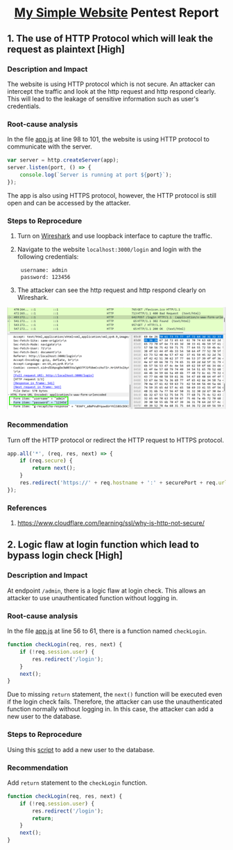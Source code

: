 <div align='center'>

# **[My Simple Website](./Vuln%20Web/) Pentest Report**

</div>

## **1. The use of HTTP Protocol which will leak the request as plaintext [High]**

### **Description and Impact**

The website is using HTTP protocol which is not secure. An attacker can intercept the traffic and look at the http request and http respond clearly. This will lead to the leakage of sensitive information such as user's credentials.

### **Root-cause analysis**

In the file [app.js](./Vuln%20Web/app.js) at line 98 to 101, the website is using HTTP protocol to communicate with the server.

```javascript
var server = http.createServer(app);
server.listen(port, () => {
	console.log(`Server is running at port ${port}`);
});
```

The app is also using HTTPS protocol, however, the HTTP protocol is still open and can be accessed by the attacker.

### **Steps to Reprocedure**

1. Turn on [Wireshark](https://www.wireshark.org/) and use loopback interface to capture the traffic.

2. Navigate to the website `localhost:3000/login` and login with the following credentials:

        username: admin
        password: 123456

3. The attacker can see the http request and http respond clearly on Wireshark.

![](./img/Checklist/1.png)

### **Recommendation**

Turn off the HTTP protocol or redirect the HTTP request to HTTPS protocol.

```javascript
app.all('*', (req, res, next) => {
	if (req.secure) {
		return next();
	}
	res.redirect('https://' + req.hostname + ':' + securePort + req.url);
});
```

### **References**

1. https://www.cloudflare.com/learning/ssl/why-is-http-not-secure/

## **2. Logic flaw at login function which lead to bypass login check [High]**

### **Description and Impact**

At endpoint `/admin`, there is a logic flaw at login check. This allows an attacker to use unauthenticated function without logging in.

### **Root-cause analysis**

In the file [app.js](./Vuln%20Web/app.js) at line 56 to 61, there is a function named `checkLogin`.

```javascript
function checkLogin(req, res, next) {
    if (!req.session.user) {
        res.redirect('/login');
    }
    next();
}
```

Due to missing `return` statement, the `next()` function will be executed even if the login check fails. Therefore, the attacker can use the unauthenticated function normally without logging in. In this case, the attacker can add a new user to the database.

### **Steps to Reprocedure**

Using this [script](payload.py) to add a new user to the database.

### **Recommendation**

Add `return` statement to the `checkLogin` function.

```javascript
function checkLogin(req, res, next) {
    if (!req.session.user) {
        res.redirect('/login');
        return;
    }
    next();
}
```
